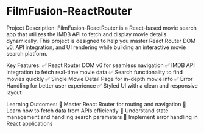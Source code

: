 # FilmFusion-ReactRouter
Project Description:
FilmFusion-ReactRouter is a React-based movie search app that utilizes the IMDB API to fetch and display movie details dynamically. This project is designed to help you master React Router DOM v6, API integration, and UI rendering while building an interactive movie search platform.

Key Features:
✅ React Router DOM v6 for seamless navigation
✅ IMDB API integration to fetch real-time movie data
✅ Search functionality to find movies quickly
✅ Single Movie Detail Page for in-depth movie info
✅ Error Handling for better user experience
✅ Styled UI with a clean and responsive layout

Learning Outcomes:
📌 Master React Router for routing and navigation
📌 Learn how to fetch data from APIs efficiently
📌 Understand state management and handling search parameters
📌 Implement error handling in React applications
